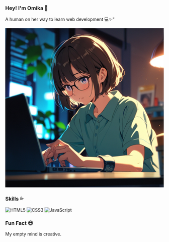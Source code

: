 ### Hey! I'm Omika 📝
A human on her way to learn web development 💻✨"

![Alt text](https://raw.githubusercontent.com/omika-45/omika-45/refs/heads/main/Leonardo_Anime_XL_A_cream_colour_background_banner_in_which_a_0.jpg
)

### Skills 💦
![HTML5](https://img.shields.io/badge/HTML5-%23E34F26.svg?style=flat&logo=html5&logoColor=white) 
![CSS3](https://img.shields.io/badge/CSS3-%231572B6.svg?style=flat&logo=css3&logoColor=white) 
![JavaScript](https://img.shields.io/badge/JavaScript-%23F7DF1E.svg?style=flat&logo=javascript&logoColor=black) 

### Fun Fact 😎
My empty mind is creative.


